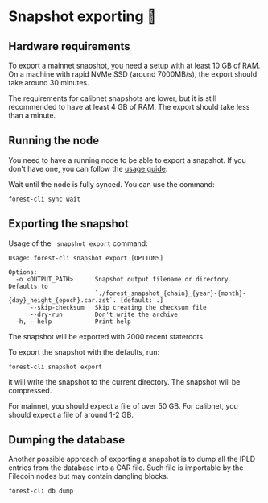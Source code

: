 # Snapshot exporting 📸

## Hardware requirements

To export a mainnet snapshot, you need a setup with at least 10 GB of RAM. On a
machine with rapid NVMe SSD (around 7000MB/s), the export should take around 30
minutes.

The requirements for calibnet snapshots are lower, but it is still recommended
to have at least 4 GB of RAM. The export should take less than a minute.

## Running the node

You need to have a running node to be able to export a snapshot. If you don't
have one, you can follow the [usage guide](./basic_usage.md).

Wait until the node is fully synced. You can use the command:

```shell
forest-cli sync wait
```

## Exporting the snapshot

Usage of the ` snapshot export` command:

```shell
Usage: forest-cli snapshot export [OPTIONS]

Options:
  -o <OUTPUT_PATH>      Snapshot output filename or directory. Defaults to
                        `./forest_snapshot_{chain}_{year}-{month}-{day}_height_{epoch}.car.zst`. [default: .]
      --skip-checksum   Skip creating the checksum file
      --dry-run         Don't write the archive
  -h, --help            Print help
```

The snapshot will be exported with 2000 recent stateroots.

To export the snapshot with the defaults, run:

```shell
forest-cli snapshot export
```

it will write the snapshot to the current directory. The snapshot will be
compressed.

For mainnet, you should expect a file of over 50 GB. For calibnet, you should
expect a file of around 1-2 GB.

## Dumping the database

Another possible approach of exporting a snapshot is to dump all the IPLD
entries from the database into a CAR file. Such file is importable by the
Filecoin nodes but may contain dangling blocks.

```shell
forest-cli db dump
```

